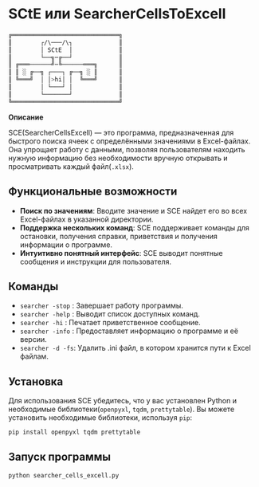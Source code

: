 # SCtE или SearcherCellsToExcell

```bash
╔══════════════════════════════╗
║        ┌/\───/\┐             ║
║        │ SCtE  │             ║
║        └──╗─╔──┘             ║
║ ╔═══──────╝─╚──────═══╗      ║
║ ║ ░ ╔──╗ ┌───┐ ╔──╗ ░ ║      ║
║ ╚═══╝  │ │>hi│ │  ╚═══╝      ║
║        │ └───┘ │             ║
║        └───────┘             ║
╚══════════════════════════════╝
```

**Описание**  

SCE(SearcherCellsExcell) — это программа, предназначенная для быстрого поиска ячеек с определёнными значениями в Excel-файлах. Она упрощает работу с данными, позволяя пользователям находить нужную информацию без необходимости вручную открывать и просматривать каждый файл(`.xlsx`).

## Функциональные возможности
- **Поиск по значениям**: Вводите значение и SCE найдет его во всех Excel-файлах в указанной директории.
- **Поддержка нескольких команд**: SCE поддерживает команды для остановки, получения справки, приветствия и получения информации о программе.
- **Интуитивно понятный интерфейс**: SCE выводит понятные сообщения и инструкции для пользователя.

## Команды
- `searcher -stop` : Завершает работу программы.
- `searcher -help` : Выводит список доступных команд.
- `searcher -hi`   : Печатает приветственное сообщение.
- `searcher -info` : Предоставляет информацию о программе и её версии.
- `searcher -d -fs`: Удалить .ini файл, в котором хранится пути к Excel файлам.

## Установка
Для использования SCE убедитесь, что у вас установлен Python и необходимые библиотеки(`openpyxl`, `tqdm`, `prettytable`). Вы можете установить необходимые библиотеки, используя `pip`:

```bash
pip install openpyxl tqdm prettytable
```

## Запуск программы
```bash
python searcher_cells_excell.py
```